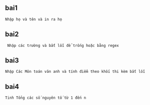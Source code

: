## bai1
`Nhập họ và tên và in ra họ`
## bai2
` Nhập các trường và bắt lỗi để trống hoặc bằng regex`
## bai3
` Nhập Các Môn toán văn anh và tính điểm theo khối thi kèm bắt lỗi `
## bai4
`Tinh Tổng các số nguyên tố từ 1 đến n`
